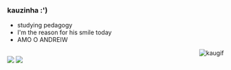 ### kauzinha :')

- studying pedagogy
- I'm the reason for his smile today
- AMO O ANDREIW
<img align="right" alt="kaugif" src="https://cdn.discordapp.com/attachments/856885895148077083/883421395151896627/ezgif.com-gif-maker.gif">

##

<div>
  <a href="https://www.instagram.com/kauw.vv/" target="_blank"><img src="https://img.shields.io/badge/-Instagram-%23E4405F?style=for-the-badge&logo=instagram&logoColor=white" target="_blank"></a>
  <a href="https://www.twitch.tv/kautr4vequinha" target="_blank"><img src="https://img.shields.io/badge/Twitch-9146FF?style=for-the-badge&logo=twitch&logoColor=white" target="blank"></a>
  
</div>

